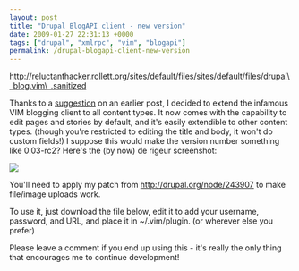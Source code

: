 ```yaml
---
layout: post
title: "Drupal BlogAPI client - new version"
date: 2009-01-27 22:31:13 +0000
tags: ["drupal", "xmlrpc", "vim", "blogapi"]
permalink: /drupal-blogapi-client-new-version
---
```




http://reluctanthacker.rollett.org/sites/default/files/sites/default/files/drupal\_blog.vim\_.sanitized




Thanks to a
[suggestion](http://reluctanthacker.rollett.org/node/39#comment-15) on
an earlier post, I decided to extend the infamous VIM blogging client to
all content types. It now comes with the capability to edit pages and
stories by default, and it's easily extendible to other content types.
(though you're restricted to editing the title and body, it won't do
custom fields!) I suppose this would make the version number something
like 0.03-rc2? Here's the (by now) de rigeur screenshot:

![](http://reluctanthacker.rollett.org/sites/default/files/Picture%2030_1.png)

You'll need to apply my patch from <http://drupal.org/node/243907> to
make file/image uploads work.

To use it, just download the file below, edit it to add your username,
password, and URL, and place it in \~/.vim/plugin. (or wherever else you
prefer)

Please leave a comment if you end up using this - it's really the only
thing that encourages me to continue development!







